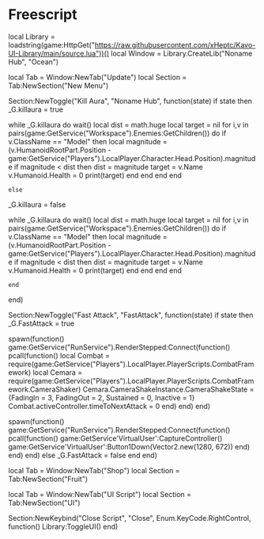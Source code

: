# Freescript

local Library = loadstring(game:HttpGet("https://raw.githubusercontent.com/xHeptc/Kavo-UI-Library/main/source.lua"))()
local Window = Library.CreateLib("Noname Hub", "Ocean")

local Tab = Window:NewTab("Update")
local Section = Tab:NewSection("New Menu")


Section:NewToggle("Kill Aura", "Noname Hub", function(state)
    if state then
_G.killaura = true

while _G.killaura do wait()
local dist = math.huge
    local target = nil
    for i,v in pairs(game:GetService("Workspace").Enemies:GetChildren()) do
        if v.ClassName == "Model" then
                    local magnitude = (v.HumanoidRootPart.Position - game:GetService("Players").LocalPlayer.Character.Head.Position).magnitude
                    if magnitude < dist then
                        dist = magnitude
                        target = v.Name
                        v.Humanoid.Health = 0
                        print(target)
                    end
        end
    end
    end

    else
_G.killaura = false

while _G.killaura do wait()
local dist = math.huge
    local target = nil
    for i,v in pairs(game:GetService("Workspace").Enemies:GetChildren()) do
        if v.ClassName == "Model" then
                    local magnitude = (v.HumanoidRootPart.Position - game:GetService("Players").LocalPlayer.Character.Head.Position).magnitude
                    if magnitude < dist then
                        dist = magnitude
                        target = v.Name
                        v.Humanoid.Health = 0
                        print(target)
                    end
        end
    end
    end

    end
end)

Section:NewToggle("Fast Attack", "FastAttack", function(state)
    if state then
_G.FastAttack = true

spawn(function()
   game:GetService("RunService").RenderStepped:Connect(function()
    pcall(function()
        local Combat = require(game:GetService("Players").LocalPlayer.PlayerScripts.CombatFramework)
        local Cemara = require(game:GetService("Players").LocalPlayer.PlayerScripts.CombatFramework.CameraShaker)
        Cemara.CameraShakeInstance.CameraShakeState = {FadingIn = 3, FadingOut = 2, Sustained = 0, Inactive = 1}
        Combat.activeController.timeToNextAttack = 0
    end)
end) 
end)


spawn(function()
   game:GetService("RunService").RenderStepped:Connect(function()
    pcall(function()
        game:GetService'VirtualUser':CaptureController()
        game:GetService'VirtualUser':Button1Down(Vector2.new(1280, 672))
    end)
end) 
end)
    else
_G.FastAttack = false
    end
end)


local Tab = Window:NewTab("Shop")
local Section = Tab:NewSection("Fruit")





local Tab = Window:NewTab("UI Script")
local Section = Tab:NewSection("UI")

Section:NewKeybind("Close Script", "Close", Enum.KeyCode.RightControl, function()
	Library:ToggleUI()
end)
